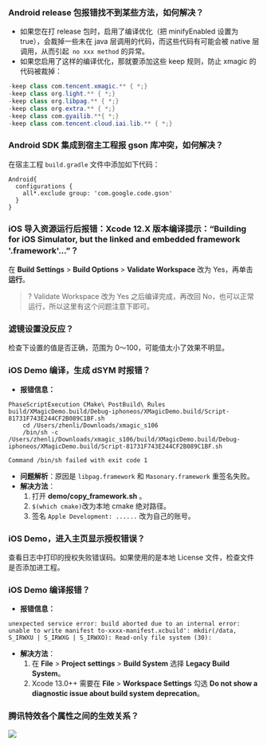 [](id:que1)
### Android release 包报错找不到某些方法，如何解决？
- 如果您在打 release 包时，启用了编译优化（把 minifyEnabled 设置为 true），会裁掉一些未在 java 层调用的代码，而这些代码有可能会被 native 层调用，从而引起` no xxx method` 的异常。
- 如果您启用了这样的编译优化，那就要添加这些 keep 规则，防止 xmagic 的代码被裁掉：
```java
-keep class com.tencent.xmagic.** { *;}
-keep class org.light.** { *;}
-keep class org.libpag.** { *;}
-keep class org.extra.** { *;}
-keep class com.gyailib.**{ *;}
-keep class com.tencent.cloud.iai.lib.** { *;}
```

[](id:que2)
### Android SDK 集成到宿主工程报 gson 库冲突，如何解决？
在宿主工程 `build.gradle` 文件中添加如下代码：

```
Android{
  configurations {
    all*.exclude group: 'com.google.code.gson'
  }
}
```

[](id:que3)
### iOS 导入资源运行后报错：Xcode 12.X 版本编译提示：“Building for iOS Simulator, but the linked and embedded framework '.framework'...”？

在 **Build Settings** > **Build Options** > **Validate Workspace** 改为 Yes，再单击**运行**。
> ? Validate Workspace 改为 Yes 之后编译完成，再改回 No，也可以正常运行，所以这里有这个问题注意下即可。

[](id:que4)
### 滤镜设置没反应？
检查下设置的值是否正确，范围为 0～100，可能值太小了效果不明显。

[](id:que5)
### iOS Demo 编译，生成 dSYM 时报错？
- **报错信息：**
```
PhaseScriptExecution CMake\ PostBuild\ Rules build/XMagicDemo.build/Debug-iphoneos/XMagicDemo.build/Script-81731F743E244CF2B089C1BF.sh
    cd /Users/zhenli/Downloads/xmagic_s106
    /bin/sh -c /Users/zhenli/Downloads/xmagic_s106/build/XMagicDemo.build/Debug-iphoneos/XMagicDemo.build/Script-81731F743E244CF2B089C1BF.sh

Command /bin/sh failed with exit code 1
```
- **问题解析**：原因是 `libpag.framework` 和 `Masonary.framework` 重签名失败。
- **解决方法**：
	1. 打开 **demo/copy_framework.sh** 。
	2. `$(which cmake)`改为本地 cmake 绝对路径。
	3. 签名 `Apple Development: ......` 改为自己的账号。

[](id:que6)
### iOS Demo，进入主页显示授权错误？
查看日志中打印的授权失败错误码。如果使用的是本地 License 文件，检查文件是否添加进工程。

[](id:que7)
### iOS Demo  编译报错？
- **报错信息：**
```
unexpected service error: build aborted due to an internal error: unable to write manifest to-xxxx-manifest.xcbuild': mkdir(/data, S_IRWXU | S_IRWXG | S_IRWXO): Read-only file system (30):
```
- **解决方法**：
	1. 在 **File** > **Project settings** > **Build System** 选择 **Legacy Build System**。
	2. Xcode 13.0++ 需要在 **File** > **Workspace Settings** 勾选 **Do not show a diagnostic issue about build system deprecation**。

### 腾讯特效各个属性之间的生效关系？
![](https://qcloudimg.tencent-cloud.cn/raw/86fcad394dd76f71c6c14841342d356d.png)

